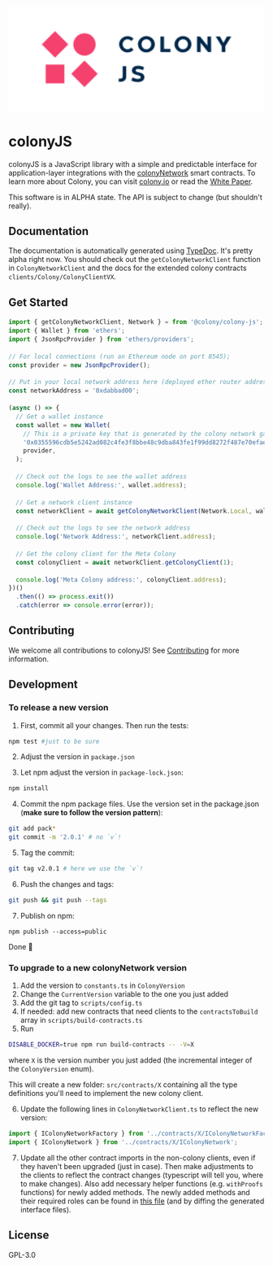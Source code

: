 <div align="center">
  <img src="media/colonyJS_color.svg" width="600" />
</div>

# colonyJS

colonyJS is a JavaScript library with a simple and predictable interface for application-layer integrations with the [colonyNetwork](https://github.com/JoinColony/colonyNetwork) smart contracts. To learn more about Colony, you can visit [colony.io](https://colony.io/) or read the [White Paper](https://colony.io/whitepaper.pdf).

This software is in ALPHA state. The API is subject to change (but shouldn't really).

## Documentation

The documentation is automatically generated using [TypeDoc](https://github.com/TypeStrong/typedoc). It's pretty alpha right now. You should check out the `getColonyNetworkClient` function in `ColonyNetworkClient` and the docs for the extended colony contracts `clients/Colony/ColonyClientVX`.

## Get Started

```ts
import { getColonyNetworkClient, Network } = from '@colony/colony-js';
import { Wallet } from 'ethers';
import { JsonRpcProvider } from 'ethers/providers';

// For local connections (run an Ethereum node on port 8545);
const provider = new JsonRpcProvider();

// Put in your local network address here (deployed ether router address)
const networkAddress = '0xdabbad00';

(async () => {
  // Get a wallet instance
  const wallet = new Wallet(
    // This is a private key that is generated by the colony network ganache instance
    '0x0355596cdb5e5242ad082c4fe3f8bbe48c9dba843fe1f99dd8272f487e70efae',
    provider,
  );

  // Check out the logs to see the wallet address
  console.log('Wallet Address:', wallet.address);

  // Get a network client instance
  const networkClient = await getColonyNetworkClient(Network.Local, wallet, networkAddress)

  // Check out the logs to see the network address
  console.log('Network Address:', networkClient.address);

  // Get the colony client for the Meta Colony
  const colonyClient = await networkClient.getColonyClient(1);

  console.log('Meta Colony address:', colonyClient.address);
})()
  .then(() => process.exit())
  .catch(error => console.error(error));

```

## Contributing

We welcome all contributions to colonyJS! See [Contributing](https://github.com/JoinColony/colonyJS/blob/master/CONTRIBUTING.md) for more information.

## Development

### To release a new version

1) First, commit all your changes. Then run the tests:

```bash
npm test #just to be sure
```

2) Adjust the version in `package.json`

3) Let npm adjust the version in `package-lock.json`:

```bash
npm install
```

4) Commit the npm package files. Use the version set in the package.json (**make sure to follow the version pattern**):

```bash
git add pack*
git commit -m '2.0.1' # no `v`!
```

5) Tag the commit:

```bash
git tag v2.0.1 # here we use the `v`!
```

6) Push the changes and tags:

```bash
git push && git push --tags
```

7) Publish on npm:

```
npm publish --access=public 
```

Done 🎊

### To upgrade to a new colonyNetwork version

1) Add the version to `constants.ts` in `ColonyVersion`
2) Change the `CurrentVersion` variable to the one you just added
3) Add the git tag to `scripts/config.ts`
4) If needed: add new contracts that need clients to the `contractsToBuild` array in `scripts/build-contracts.ts`
5) Run
```bash
DISABLE_DOCKER=true npm run build-contracts -- -V=X
```

where `X` is the version number you just added (the incremental integer of the `ColonyVersion` enum).

This will create a new folder: `src/contracts/X` containing all the type definitions you'll need to implement the new colony client.

6) Update the following lines in `ColonyNetworkClient.ts` to reflect the new version:

```ts
import { IColonyNetworkFactory } from '../contracts/X/IColonyNetworkFactory';
import { IColonyNetwork } from '../contracts/X/IColonyNetwork';
```

7) Update all the other contract imports in the non-colony clients, even if they haven't been upgraded (just in case). Then make adjustments to the clients to reflect the contract changes (typescript will tell you, where to make changes). Also add necessary helper functions (e.g. `withProofs` functions) for newly added methods. The newly added methods and their required roles can be found in [this file](https://github.com/JoinColony/colonyNetwork/blob/develop/contracts/colony/ColonyAuthority.sol) (and by diffing the generated interface files).


## License

GPL-3.0
